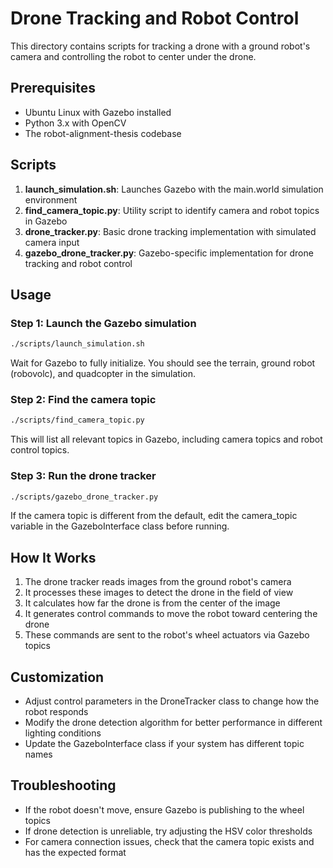 # Drone Tracking and Robot Control

This directory contains scripts for tracking a drone with a ground robot's camera and controlling the robot to center under the drone.

## Prerequisites

- Ubuntu Linux with Gazebo installed
- Python 3.x with OpenCV
- The robot-alignment-thesis codebase

## Scripts

1. **launch_simulation.sh**: Launches Gazebo with the main.world simulation environment
2. **find_camera_topic.py**: Utility script to identify camera and robot topics in Gazebo
3. **drone_tracker.py**: Basic drone tracking implementation with simulated camera input
4. **gazebo_drone_tracker.py**: Gazebo-specific implementation for drone tracking and robot control

## Usage

### Step 1: Launch the Gazebo simulation

```bash
./scripts/launch_simulation.sh
```

Wait for Gazebo to fully initialize. You should see the terrain, ground robot (robovolc), and quadcopter in the simulation.

### Step 2: Find the camera topic

```bash
./scripts/find_camera_topic.py
```

This will list all relevant topics in Gazebo, including camera topics and robot control topics.

### Step 3: Run the drone tracker

```bash
./scripts/gazebo_drone_tracker.py
```

If the camera topic is different from the default, edit the camera_topic variable in the GazeboInterface class before running.

## How It Works

1. The drone tracker reads images from the ground robot's camera
2. It processes these images to detect the drone in the field of view
3. It calculates how far the drone is from the center of the image
4. It generates control commands to move the robot toward centering the drone
5. These commands are sent to the robot's wheel actuators via Gazebo topics

## Customization

- Adjust control parameters in the DroneTracker class to change how the robot responds
- Modify the drone detection algorithm for better performance in different lighting conditions
- Update the GazeboInterface class if your system has different topic names

## Troubleshooting

- If the robot doesn't move, ensure Gazebo is publishing to the wheel topics
- If drone detection is unreliable, try adjusting the HSV color thresholds
- For camera connection issues, check that the camera topic exists and has the expected format 